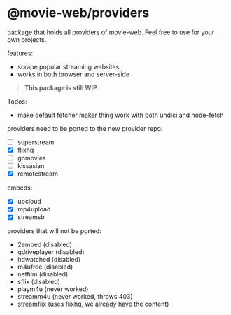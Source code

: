# @movie-web/providers

package that holds all providers of movie-web.
Feel free to use for your own projects.

features:
 - scrape popular streaming websites
 - works in both browser and server-side

> **This package is still WIP**

Todos:
 - make default fetcher maker thing work with both undici and node-fetch


providers need to be ported to the new provider repo:

* [ ]  superstream
* [x]  flixhq
* [ ]  gomovies
* [ ]  kissasian
* [x]  remotestream

embeds:

* [x]  upcloud
* [x]  mp4upload
* [x]  streamsb

providers that will not be ported:

* 2embed (disabled)
* gdriveplayer (disabled)
* hdwatched (disabled)
* m4ufree (disabled)
* netfilm (disabled)
* sflix (disabled)
* playm4u (never worked)
* streamm4u (never worked, throws 403)
* streamflix (uses flixhq, we already have the content)
